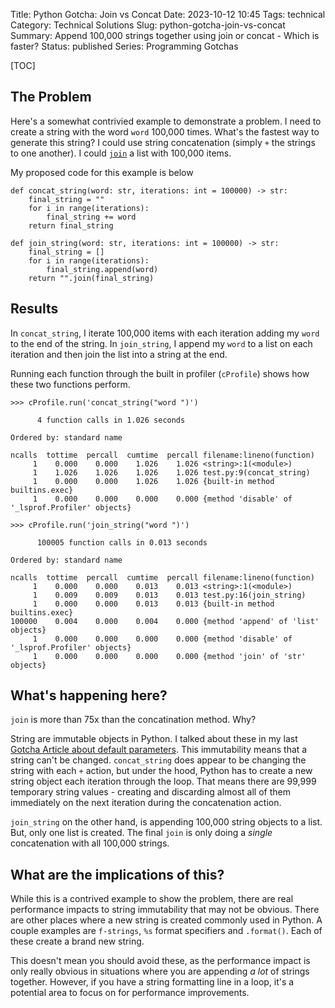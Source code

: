 Title: Python Gotcha: Join vs Concat
Date: 2023-10-12 10:45
Tags: technical
Category: Technical Solutions
Slug: python-gotcha-join-vs-concat
Summary: Append 100,000 strings together using join or concat - Which is faster?
Status: published
Series: Programming Gotchas

[TOC]

## The Problem

Here's a somewhat contrivied example to demonstrate a problem. I need to create a string with the word `word` 100,000 times. What's the fastest way to generate this string? I could use string concatenation (simply `+` the strings to one another). I could [`join`][1] a list with 100,000 items. 

My proposed code for this example is below

    def concat_string(word: str, iterations: int = 100000) -> str:
        final_string = ""
        for i in range(iterations):
            final_string += word
        return final_string

    def join_string(word: str, iterations: int = 100000) -> str:
        final_string = []
        for i in range(iterations):
            final_string.append(word)
        return "".join(final_string)

## Results

In `concat_string`, I iterate 100,000 items with each iteration adding my `word` to the end of the string. In `join_string`, I append my `word` to a list on each iteration and then join the list into a string at the end. 

Running each function through the built in profiler (`cProfile`) shows how these two functions perform.


    >>> cProfile.run('concat_string("word ")')

          4 function calls in 1.026 seconds

    Ordered by: standard name

    ncalls  tottime  percall  cumtime  percall filename:lineno(function)
         1    0.000    0.000    1.026    1.026 <string>:1(<module>)
         1    1.026    1.026    1.026    1.026 test.py:9(concat_string)
         1    0.000    0.000    1.026    1.026 {built-in method builtins.exec}
         1    0.000    0.000    0.000    0.000 {method 'disable' of '_lsprof.Profiler' objects}

    >>> cProfile.run('join_string("word ")')

          100005 function calls in 0.013 seconds

    Ordered by: standard name

    ncalls  tottime  percall  cumtime  percall filename:lineno(function)
         1    0.000    0.000    0.013    0.013 <string>:1(<module>)
         1    0.009    0.009    0.013    0.013 test.py:16(join_string)
         1    0.000    0.000    0.013    0.013 {built-in method builtins.exec}
    100000    0.004    0.000    0.004    0.000 {method 'append' of 'list' objects}
         1    0.000    0.000    0.000    0.000 {method 'disable' of '_lsprof.Profiler' objects}
         1    0.000    0.000    0.000    0.000 {method 'join' of 'str' objects}

## What's happening here?

`join` is more than 75x than the concatination method. Why?

String are immutable objects in Python. I talked about these in my last [Gotcha Article about default parameters][2]. This immutability means that a string can't be changed. `concat_string` does appear to be changing the string with each `+` action, but under the hood, Python has to create a new string object each iteration through the loop. That means there are 99,999 temporary string values - creating and discarding almost all of them immediately on the next iteration during the concatenation action. 

`join_string` on the other hand, is appending 100,000 string objects to a list. But, only one list is created. The final `join` is only doing a _single_ concatenation with all 100,000 strings.

## What are the implications of this?

While this is a contrived example to show the problem, there are real performance impacts to string immutability that may not be obvious. There are other places where a new string is created commonly used in Python. A couple examples are `f-strings`, `%s` format specifiers and `.format()`. Each of these create a brand new string. 

This doesn't mean you should avoid these, as the performance impact is only really obvious in situations where you are appending _a lot_ of strings together. However, if you have a string formatting line in a loop, it's a potential area to focus on for performance improvements.


 [1]: https://docs.python.org/3/library/stdtypes.html#str.join
 [2]: {filename}2023_10_06_python_gotcha_default_optional.md